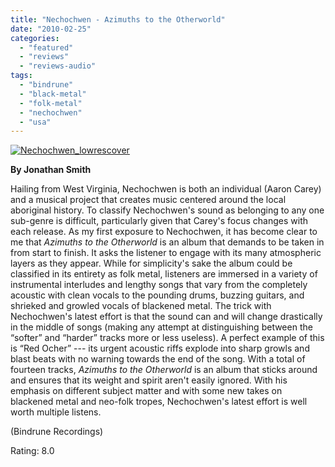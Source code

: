 ```yaml
---
title: "Nechochwen - Azimuths to the Otherworld"
date: "2010-02-25"
categories: 
  - "featured"
  - "reviews"
  - "reviews-audio"
tags: 
  - "bindrune"
  - "black-metal"
  - "folk-metal"
  - "nechochwen"
  - "usa"
---
```


[![Nechochwen_lowrescover](http://www.hellbound.ca/wp-content/uploads/2010/02/Nechochwen_lowrescover.gif "Nechochwen_lowrescover")](http://www.hellbound.ca/wp-content/uploads/2010/02/Nechochwen_lowrescover.gif)

**By Jonathan Smith**

Hailing from West Virginia, Nechochwen is both an individual (Aaron Carey) and a musical project that creates music centered around the local aboriginal history. To classify Nechochwen's sound as belonging to any one sub-genre is difficult, particularly given that Carey's focus changes with each release. As my first exposure to Nechochwen, it has become clear to me that _Azimuths to the Otherworld_ is an album that demands to be taken in from start to finish. It asks the listener to engage with its many atmospheric layers as they appear. While for simplicity's sake the album could be classified in its entirety as folk metal, listeners are immersed in a variety of instrumental interludes and lengthy songs that vary from the completely acoustic with clean vocals to the pounding drums, buzzing guitars, and shrieked and growled vocals of blackened metal. The trick with Nechochwen's latest effort is that the sound can and will change drastically in the middle of songs (making any attempt at distinguishing between the “softer” and “harder” tracks more or less useless). A perfect example of this is “Red Ocher” --- its urgent acoustic riffs explode into sharp growls and blast beats with no warning towards the end of the song. With a total of fourteen tracks, _Azimuths to the Otherworld_ is an album that sticks around and ensures that its weight and spirit aren't easily ignored. With his emphasis on different subject matter and with some new takes on blackened metal and neo-folk tropes, Nechochwen's latest effort is well worth multiple listens.

(Bindrune Recordings)

Rating: 8.0
